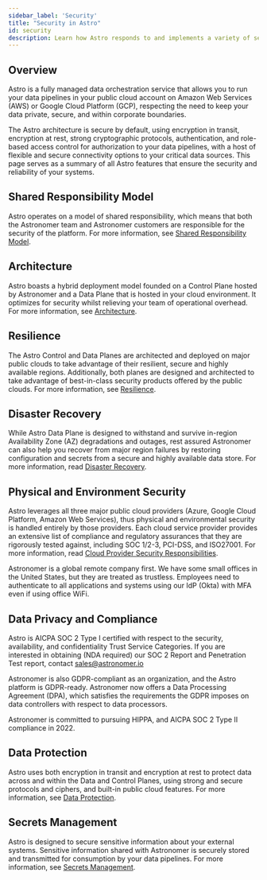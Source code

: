 ```yaml
---
sidebar_label: 'Security'
title: "Security in Astro"
id: security
description: Learn how Astro responds to and implements a variety of security concepts
---
```


## Overview

Astro is a fully managed data orchestration service that allows you to run your data pipelines in your public cloud account on Amazon Web Services (AWS) or Google Cloud Platform (GCP), respecting the need to keep your data private, secure, and within corporate boundaries.

The Astro architecture is secure by default, using encryption in transit, encryption at rest, strong cryptographic protocols, authentication, and role-based access control for authorization to your data pipelines, with a host of flexible and secure connectivity options to your critical data sources. This page serves as a summary of all Astro features that ensure the security and reliability of your systems.


## Shared Responsibility Model

Astro operates on a model of shared responsibility, which means that both the Astronomer team and Astronomer customers are responsible for the security of the platform. For more information, see [Shared Responsibility Model](shared-responsibility-model.md).

## Architecture

Astro boasts a hybrid deployment model founded on a Control Plane hosted by Astronomer and a Data Plane that is hosted in your cloud environment. It optimizes for security whilst relieving your team of operational overhead. For more information, see [Architecture](overview.md#architecture).

## Resilience

The Astro Control and Data Planes are architected and deployed on major public clouds to take advantage of their resilient, secure and highly available regions. Additionally, both planes are designed and architected to take advantage of best-in-class security products offered by the public clouds. For more information, see [Resilience](resilience.md).

## Disaster Recovery

While Astro Data Plane is designed to withstand and survive in-region Availability Zone (AZ) degradations and outages, rest assured Astronomer can also help you recover from major region failures by restoring configuration and secrets from a secure and highly available data store. For more information, read [Disaster Recovery](disaster-recovery.md).

## Physical and Environment Security

Astro leverages all three major public cloud providers (Azure, Google Cloud Platform, Amazon Web Services), thus physical and environmental security is handled entirely by those providers. Each cloud service provider provides an extensive list of compliance and regulatory assurances that they are rigorously tested against, including SOC 1/2-3, PCI-DSS, and ISO27001. For more information, read [Cloud Provider Security Responsibilities](shared-responsibility-model.md#cloud-provider-security-responsibilities).

Astronomer is a global remote company first. We have some small offices in the United States, but they are treated as trustless. Employees need to authenticate to all applications and systems using our IdP (Okta) with MFA even if using office WiFi.

## Data Privacy and Compliance

Astro is AICPA SOC 2 Type I certified with respect to the security, availability, and confidentiality Trust Service Categories. If you are interested in obtaining (NDA required) our SOC 2 Report and Penetration Test report, contact [sales@astronomer.io](https://www.notion.so/Sales-Operations-36c4d78df58747a2815449b7acbe97bd)

Astronomer is also GDPR-compliant as an organization, and the Astro platform is GDPR-ready. Astronomer now offers a Data Processing Agreement (DPA), which satisfies the requirements the GDPR imposes on data controllers with respect to data processors.

Astronomer is committed to pursuing HIPPA, and AICPA SOC 2 Type II compliance in 2022.

## Data Protection

Astro uses both encryption in transit and encryption at rest to protect data across and within the Data and Control Planes, using strong and secure protocols and ciphers, and built-in public cloud features. For more information, see [Data Protection](data-protection.md).

## Secrets Management

Astro is designed to secure sensitive information about your external systems. Sensitive information shared with Astronomer is securely stored and transmitted for consumption by your data pipelines. For more information, see [Secrets Management](secrets-management.md).
